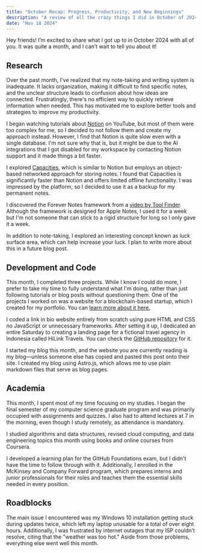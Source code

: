 ```yaml
---
title: "October Recap: Progress, Productivity, and New Beginnings"
description: "A review of all the crazy things I did in October of 2024."
date: "Nov 18 2024"
---
```


Hey friends! I’m excited to share what I got up to in October 2024 with all of you. It was quite a month, and I can’t wait to tell you about it!

## Research

Over the past month, I've realized that my note-taking and writing system is inadequate. It lacks organization, making it difficult to find specific notes, and the unclear structure leads to confusion about how ideas are connected. Frustratingly, there's no efficient way to quickly retrieve information when needed. This has motivated me to explore better tools and strategies to improve my productivity.

I began watching tutorials about [Notion](https://www.notion.so/) on YouTube, but most of them were too complex for me, so I decided to not follow them and create my approach instead. However, I find that Notion is quite slow even with a single database. I'm not sure why that is, but it might be due to the AI integrations that I got disabled for my workspace by contacting Notion support and it made things a bit faster.

I explored [Capacities](https://capacities.io/), which is similar to Notion but employs an object-based networked approach for storing notes. I found that Capacities is significantly faster than Notion and offers limited offline functionality. I was impressed by the platform, so I decided to use it as a backup for my permanent notes.

I discovered the Forever Notes framework from a [video by Tool Finder](https://www.youtube.com/watch?v=vslX-NG_eGQ). Although the framework is designed for Apple Notes, I used it for a week but I'm not someone that can stick to a rigid structure for long so I only gave it a week.

In addition to note-taking, I explored an interesting concept known as luck surface area, which can help increase your luck. I plan to write more about this in a future blog post.

## Development and Code

This month, I completed three projects. While I know I could do more, I prefer to take my time to fully understand what I'm doing, rather than just following tutorials or blog posts without questioning them. One of the projects I worked on was a website for a blockchain-based startup, which I created for my portfolio. You can [learn more about it here.](https://github.com/syedUmairCodes/blockforge)

I coded a link in bio website entirely from scratch using pure HTML and CSS no JavaScript or unnecessary frameworks. After setting it up, I dedicated an entire Saturday to creating a landing page for a fictional travel agency in Indonesia called HiLink Travels. You can check the [GitHub repository](https://github.com/SyedUmairCodes/hilink-travel) for it.

I started my blog this month, and the website you are currently reading is my blog—unless someone else has copied and pasted this post onto their site. I created my blog using Astro.js, which allows me to use plain markdown files that serve as blog pages.

## Academia

This month, I spent most of my time focusing on my studies. I began the final semester of my computer science graduate program and was primarily occupied with assignments and quizzes. I also had to attend lectures at 7 in the morning, even though I study remotely, as attendance is mandatory.

I studied algorithms and data structures, revised cloud computing, and data engineering topics this month using books and online courses from Coursera.

I developed a learning plan for the GitHub Foundations exam, but I didn't have the time to follow through with it. Additionally, I enrolled in the McKinsey and Company Forward program, which prepares interns and junior professionals for their roles and teaches them the essential skills needed in every position.

## Roadblocks

The main issue I encountered was my Windows 10 installation getting stuck during updates twice, which left my laptop unusable for a total of over eight hours. Additionally, I was frustrated by internet outages that my ISP couldn’t resolve, citing that the "weather was too hot." Aside from those problems, everything else went well this month.
